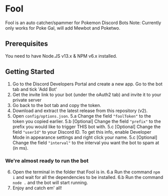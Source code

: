 # Fool
Fool is an auto catcher/spammer for Pokemon Discord Bots
Note: Currently only works for Poke Gal, will add Mewbot and Poketwo.

## Prerequisites
You need to have Node.JS v13.x & NPM v6.x installed.

## Getting Started

1. Go to the Discord Developers Portal and create a new app. Go to the bot tab and tick 'Add Bot'
2. Get the invite link to your bot (under the oAuth2 tab) and invite it to your private server
3. Go back to the bot tab and copy the token.
4. Download and extract the latest release from this repository (v2).
5. Open `config/options.json`.
5.a Change the field `"foolToken"` to the token you copied earlier.
5.b [Optional] Change the field `"prefix"` to the prefix you would like to trigger THIS bot with.
5.c [Optional] Change the field `"userId"` to your Discord ID. To get this info, enable Developer Mode in appearance settings and right click your name.
5.c [Optional] Change the field `"interval"` to the interval you want the bot to spam at (in ms).
### We're almost ready to run the bot
6. Open the terminal in the folder that Fool is in.
6.a Run the command `npm i` and wait for all the dependencies to be installed.
6.b Run the command `node .` and the bot will start running.
7. Enjoy and catch em' all!
